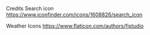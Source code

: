 


















Credits
Search icon
https://www.iconfinder.com/icons/1608826/search_icon

Weather Icons
https://www.flaticon.com/authors/fjstudio